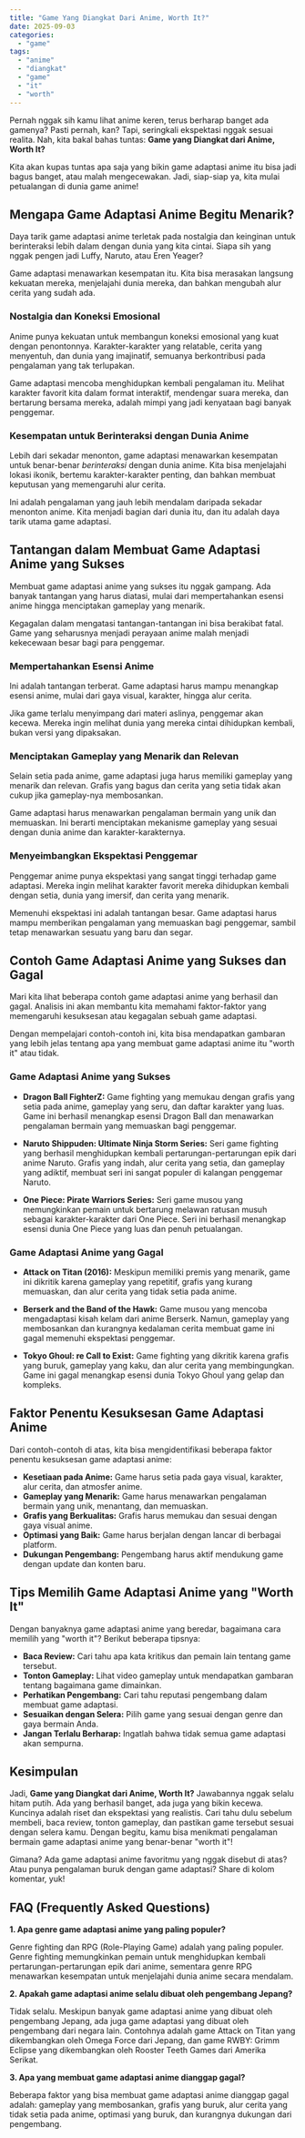 ```yaml
---
title: "Game Yang Diangkat Dari Anime, Worth It?"
date: 2025-09-03
categories: 
  - "game"
tags: 
  - "anime"
  - "diangkat"
  - "game"
  - "it"
  - "worth"
---
```


Pernah nggak sih kamu lihat anime keren, terus berharap banget ada gamenya? Pasti pernah, kan? Tapi, seringkali ekspektasi nggak sesuai realita. Nah, kita bakal bahas tuntas: **Game yang Diangkat dari Anime, Worth It?**

Kita akan kupas tuntas apa saja yang bikin game adaptasi anime itu bisa jadi bagus banget, atau malah mengecewakan. Jadi, siap-siap ya, kita mulai petualangan di dunia game anime!

## Mengapa Game Adaptasi Anime Begitu Menarik?

Daya tarik game adaptasi anime terletak pada nostalgia dan keinginan untuk berinteraksi lebih dalam dengan dunia yang kita cintai. Siapa sih yang nggak pengen jadi Luffy, Naruto, atau Eren Yeager?

Game adaptasi menawarkan kesempatan itu. Kita bisa merasakan langsung kekuatan mereka, menjelajahi dunia mereka, dan bahkan mengubah alur cerita yang sudah ada.

### Nostalgia dan Koneksi Emosional

Anime punya kekuatan untuk membangun koneksi emosional yang kuat dengan penontonnya. Karakter-karakter yang relatable, cerita yang menyentuh, dan dunia yang imajinatif, semuanya berkontribusi pada pengalaman yang tak terlupakan.

Game adaptasi mencoba menghidupkan kembali pengalaman itu. Melihat karakter favorit kita dalam format interaktif, mendengar suara mereka, dan bertarung bersama mereka, adalah mimpi yang jadi kenyataan bagi banyak penggemar.

### Kesempatan untuk Berinteraksi dengan Dunia Anime

Lebih dari sekadar menonton, game adaptasi menawarkan kesempatan untuk benar-benar _berinteraksi_ dengan dunia anime. Kita bisa menjelajahi lokasi ikonik, bertemu karakter-karakter penting, dan bahkan membuat keputusan yang memengaruhi alur cerita.

Ini adalah pengalaman yang jauh lebih mendalam daripada sekadar menonton anime. Kita menjadi bagian dari dunia itu, dan itu adalah daya tarik utama game adaptasi.

## Tantangan dalam Membuat Game Adaptasi Anime yang Sukses

Membuat game adaptasi anime yang sukses itu nggak gampang. Ada banyak tantangan yang harus diatasi, mulai dari mempertahankan esensi anime hingga menciptakan gameplay yang menarik.

Kegagalan dalam mengatasi tantangan-tantangan ini bisa berakibat fatal. Game yang seharusnya menjadi perayaan anime malah menjadi kekecewaan besar bagi para penggemar.

### Mempertahankan Esensi Anime

Ini adalah tantangan terberat. Game adaptasi harus mampu menangkap esensi anime, mulai dari gaya visual, karakter, hingga alur cerita.

Jika game terlalu menyimpang dari materi aslinya, penggemar akan kecewa. Mereka ingin melihat dunia yang mereka cintai dihidupkan kembali, bukan versi yang dipaksakan.

### Menciptakan Gameplay yang Menarik dan Relevan

Selain setia pada anime, game adaptasi juga harus memiliki gameplay yang menarik dan relevan. Grafis yang bagus dan cerita yang setia tidak akan cukup jika gameplay-nya membosankan.

Game adaptasi harus menawarkan pengalaman bermain yang unik dan memuaskan. Ini berarti menciptakan mekanisme gameplay yang sesuai dengan dunia anime dan karakter-karakternya.

### Menyeimbangkan Ekspektasi Penggemar

Penggemar anime punya ekspektasi yang sangat tinggi terhadap game adaptasi. Mereka ingin melihat karakter favorit mereka dihidupkan kembali dengan setia, dunia yang imersif, dan cerita yang menarik.

Memenuhi ekspektasi ini adalah tantangan besar. Game adaptasi harus mampu memberikan pengalaman yang memuaskan bagi penggemar, sambil tetap menawarkan sesuatu yang baru dan segar.

## Contoh Game Adaptasi Anime yang Sukses dan Gagal

Mari kita lihat beberapa contoh game adaptasi anime yang berhasil dan gagal. Analisis ini akan membantu kita memahami faktor-faktor yang memengaruhi kesuksesan atau kegagalan sebuah game adaptasi.

Dengan mempelajari contoh-contoh ini, kita bisa mendapatkan gambaran yang lebih jelas tentang apa yang membuat game adaptasi anime itu "worth it" atau tidak.

### Game Adaptasi Anime yang Sukses

- **Dragon Ball FighterZ:** Game fighting yang memukau dengan grafis yang setia pada anime, gameplay yang seru, dan daftar karakter yang luas. Game ini berhasil menangkap esensi Dragon Ball dan menawarkan pengalaman bermain yang memuaskan bagi penggemar.
    
- **Naruto Shippuden: Ultimate Ninja Storm Series:** Seri game fighting yang berhasil menghidupkan kembali pertarungan-pertarungan epik dari anime Naruto. Grafis yang indah, alur cerita yang setia, dan gameplay yang adiktif, membuat seri ini sangat populer di kalangan penggemar Naruto.
    
- **One Piece: Pirate Warriors Series:** Seri game musou yang memungkinkan pemain untuk bertarung melawan ratusan musuh sebagai karakter-karakter dari One Piece. Seri ini berhasil menangkap esensi dunia One Piece yang luas dan penuh petualangan.
    

### Game Adaptasi Anime yang Gagal

- **Attack on Titan (2016):** Meskipun memiliki premis yang menarik, game ini dikritik karena gameplay yang repetitif, grafis yang kurang memuaskan, dan alur cerita yang tidak setia pada anime.
    
- **Berserk and the Band of the Hawk:** Game musou yang mencoba mengadaptasi kisah kelam dari anime Berserk. Namun, gameplay yang membosankan dan kurangnya kedalaman cerita membuat game ini gagal memenuhi ekspektasi penggemar.
    
- **Tokyo Ghoul: re Call to Exist:** Game fighting yang dikritik karena grafis yang buruk, gameplay yang kaku, dan alur cerita yang membingungkan. Game ini gagal menangkap esensi dunia Tokyo Ghoul yang gelap dan kompleks.
    

## Faktor Penentu Kesuksesan Game Adaptasi Anime

Dari contoh-contoh di atas, kita bisa mengidentifikasi beberapa faktor penentu kesuksesan game adaptasi anime:

- **Kesetiaan pada Anime:** Game harus setia pada gaya visual, karakter, alur cerita, dan atmosfer anime.
- **Gameplay yang Menarik:** Game harus menawarkan pengalaman bermain yang unik, menantang, dan memuaskan.
- **Grafis yang Berkualitas:** Grafis harus memukau dan sesuai dengan gaya visual anime.
- **Optimasi yang Baik:** Game harus berjalan dengan lancar di berbagai platform.
- **Dukungan Pengembang:** Pengembang harus aktif mendukung game dengan update dan konten baru.

## Tips Memilih Game Adaptasi Anime yang "Worth It"

Dengan banyaknya game adaptasi anime yang beredar, bagaimana cara memilih yang "worth it"? Berikut beberapa tipsnya:

- **Baca Review:** Cari tahu apa kata kritikus dan pemain lain tentang game tersebut.
- **Tonton Gameplay:** Lihat video gameplay untuk mendapatkan gambaran tentang bagaimana game dimainkan.
- **Perhatikan Pengembang:** Cari tahu reputasi pengembang dalam membuat game adaptasi.
- **Sesuaikan dengan Selera:** Pilih game yang sesuai dengan genre dan gaya bermain Anda.
- **Jangan Terlalu Berharap:** Ingatlah bahwa tidak semua game adaptasi akan sempurna.

## Kesimpulan

Jadi, **Game yang Diangkat dari Anime, Worth It?** Jawabannya nggak selalu hitam putih. Ada yang berhasil banget, ada juga yang bikin kecewa. Kuncinya adalah riset dan ekspektasi yang realistis. Cari tahu dulu sebelum membeli, baca review, tonton gameplay, dan pastikan game tersebut sesuai dengan selera kamu. Dengan begitu, kamu bisa menikmati pengalaman bermain game adaptasi anime yang benar-benar "worth it"!

Gimana? Ada game adaptasi anime favoritmu yang nggak disebut di atas? Atau punya pengalaman buruk dengan game adaptasi? Share di kolom komentar, yuk!

## FAQ (Frequently Asked Questions)

**1\. Apa genre game adaptasi anime yang paling populer?**

Genre fighting dan RPG (Role-Playing Game) adalah yang paling populer. Genre fighting memungkinkan pemain untuk menghidupkan kembali pertarungan-pertarungan epik dari anime, sementara genre RPG menawarkan kesempatan untuk menjelajahi dunia anime secara mendalam.

**2\. Apakah game adaptasi anime selalu dibuat oleh pengembang Jepang?**

Tidak selalu. Meskipun banyak game adaptasi anime yang dibuat oleh pengembang Jepang, ada juga game adaptasi yang dibuat oleh pengembang dari negara lain. Contohnya adalah game Attack on Titan yang dikembangkan oleh Omega Force dari Jepang, dan game RWBY: Grimm Eclipse yang dikembangkan oleh Rooster Teeth Games dari Amerika Serikat.

**3\. Apa yang membuat game adaptasi anime dianggap gagal?**

Beberapa faktor yang bisa membuat game adaptasi anime dianggap gagal adalah: gameplay yang membosankan, grafis yang buruk, alur cerita yang tidak setia pada anime, optimasi yang buruk, dan kurangnya dukungan dari pengembang.
